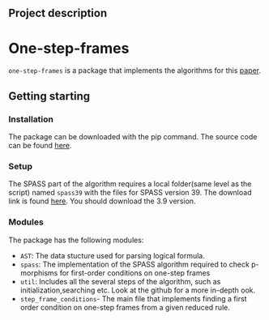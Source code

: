 ## Project description

# One-step-frames
```one-step-frames``` is a package that implements the algorithms for this [paper](https://www.sciencedirect.com/science/article/pii/S0168007214000785?via%3Dihub).

## Getting starting
### Installation
The package can be downloaded with the pip command. The source code can be found [here](https://github.com/lucianIrsigler/one_step_frames).

### Setup
The SPASS part of the algorithm requires a local folder(same level as the script) named ```spass39``` with the files for SPASS version 39. The download link is found [here](https://www.mpi-inf.mpg.de/departments/automation-of-logic/software/spass-workbench/classic-spass-theorem-prover/download/). You should download the 3.9 version.

### Modules
The package has the following modules:
- ```AST```: The data stucture used for parsing logical formula.
- ```spass```: The implementation of the SPASS algorithm required to check p-morphisms for first-order conditions on one-step frames 
- ```util```: Includes all the several steps of the algorithm, such as initialization,searching etc. Look at the github for a more in-depth ook.
- ```step_frame_conditions```- The main file that implements finding a first order condition on one-step frames from a given reduced rule. 
